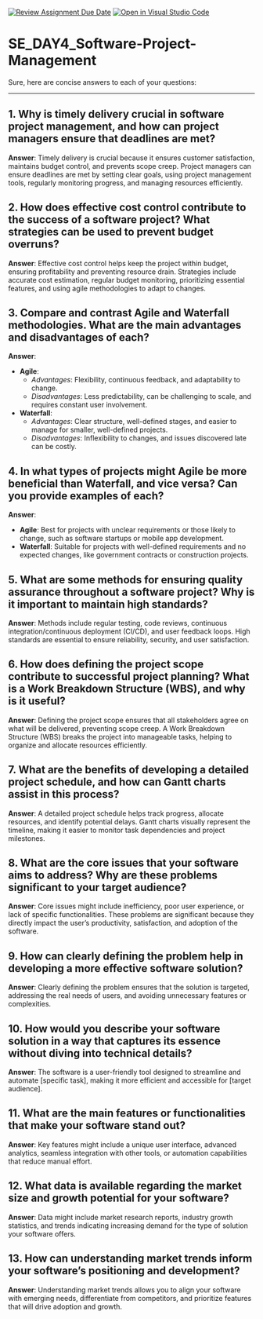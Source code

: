 [![Review Assignment Due Date](https://classroom.github.com/assets/deadline-readme-button-22041afd0340ce965d47ae6ef1cefeee28c7c493a6346c4f15d667ab976d596c.svg)](https://classroom.github.com/a/9pw6JKcu)
[![Open in Visual Studio Code](https://classroom.github.com/assets/open-in-vscode-2e0aaae1b6195c2367325f4f02e2d04e9abb55f0b24a779b69b11b9e10269abc.svg)](https://classroom.github.com/online_ide?assignment_repo_id=15656952&assignment_repo_type=AssignmentRepo)
# SE_DAY4_Software-Project-Management
Sure, here are concise answers to each of your questions:

---

## 1. Why is timely delivery crucial in software project management, and how can project managers ensure that deadlines are met?
**Answer**: Timely delivery is crucial because it ensures customer satisfaction, maintains budget control, and prevents scope creep. Project managers can ensure deadlines are met by setting clear goals, using project management tools, regularly monitoring progress, and managing resources efficiently.

## 2. How does effective cost control contribute to the success of a software project? What strategies can be used to prevent budget overruns?
**Answer**: Effective cost control helps keep the project within budget, ensuring profitability and preventing resource drain. Strategies include accurate cost estimation, regular budget monitoring, prioritizing essential features, and using agile methodologies to adapt to changes.

## 3. Compare and contrast Agile and Waterfall methodologies. What are the main advantages and disadvantages of each?
**Answer**:
- **Agile**: 
  - *Advantages*: Flexibility, continuous feedback, and adaptability to change.
  - *Disadvantages*: Less predictability, can be challenging to scale, and requires constant user involvement.
- **Waterfall**:
  - *Advantages*: Clear structure, well-defined stages, and easier to manage for smaller, well-defined projects.
  - *Disadvantages*: Inflexibility to changes, and issues discovered late can be costly.

## 4. In what types of projects might Agile be more beneficial than Waterfall, and vice versa? Can you provide examples of each?
**Answer**:
- **Agile**: Best for projects with unclear requirements or those likely to change, such as software startups or mobile app development.
- **Waterfall**: Suitable for projects with well-defined requirements and no expected changes, like government contracts or construction projects.

## 5. What are some methods for ensuring quality assurance throughout a software project? Why is it important to maintain high standards?
**Answer**: Methods include regular testing, code reviews, continuous integration/continuous deployment (CI/CD), and user feedback loops. High standards are essential to ensure reliability, security, and user satisfaction.

## 6. How does defining the project scope contribute to successful project planning? What is a Work Breakdown Structure (WBS), and why is it useful?
**Answer**: Defining the project scope ensures that all stakeholders agree on what will be delivered, preventing scope creep. A Work Breakdown Structure (WBS) breaks the project into manageable tasks, helping to organize and allocate resources efficiently.

## 7. What are the benefits of developing a detailed project schedule, and how can Gantt charts assist in this process?
**Answer**: A detailed project schedule helps track progress, allocate resources, and identify potential delays. Gantt charts visually represent the timeline, making it easier to monitor task dependencies and project milestones.

## 8. What are the core issues that your software aims to address? Why are these problems significant to your target audience?
**Answer**: Core issues might include inefficiency, poor user experience, or lack of specific functionalities. These problems are significant because they directly impact the user’s productivity, satisfaction, and adoption of the software.

## 9. How can clearly defining the problem help in developing a more effective software solution?
**Answer**: Clearly defining the problem ensures that the solution is targeted, addressing the real needs of users, and avoiding unnecessary features or complexities.

## 10. How would you describe your software solution in a way that captures its essence without diving into technical details?
**Answer**: The software is a user-friendly tool designed to streamline and automate [specific task], making it more efficient and accessible for [target audience].

## 11. What are the main features or functionalities that make your software stand out?
**Answer**: Key features might include a unique user interface, advanced analytics, seamless integration with other tools, or automation capabilities that reduce manual effort.

## 12. What data is available regarding the market size and growth potential for your software?
**Answer**: Data might include market research reports, industry growth statistics, and trends indicating increasing demand for the type of solution your software offers.

## 13. How can understanding market trends inform your software’s positioning and development?
**Answer**: Understanding market trends allows you to align your software with emerging needs, differentiate from competitors, and prioritize features that will drive adoption and growth.
